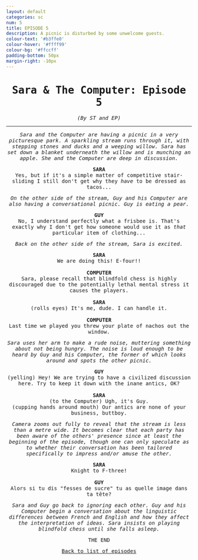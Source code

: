 ```yaml
---
layout: default
categories: sc
num: 5
title: EPISODE 5
description: A picnic is disturbed by some unwelcome guests.
colour-text: '#b3ffe0'
colour-hover: '#ffff99'
colour-bg: '#ffccff'
padding-bottom: 50px
margin-right: -10px
---
```

<div style="text-align: center; font-family: 'Inconsolata', monospace;" class="standard-centre">

  <h1>Sara & The Computer: Episode 5</h1>

  <p><em>(By ST and EP)</em></p>

  <hr>

  <p><em>Sara and the Computer are having a picnic in a very picturesque park. A sparkling stream
  runs through it, with stepping stones and ducks and a weeping willow. Sara has set
  down a blanket underneath the willow and is munching an apple. She and the Computer
  are deep in discussion.</em></p>

  <div style="font-weight: bold;">SARA</div>
  <div>Yes, but if it's a simple matter of competitive stair-sliding I still don't get why they <em>have</em> to
  be dressed as tacos...</div>

  <p><em>On the other side of the stream, Guy and his Computer are also having a conversational picnic. Guy is eating
  a pear.</em></p>

  <div style="font-weight: bold;">GUY</div>
  <div>No, I understand perfectly what a frisbee is. That's exactly why I don't get how someone would use it as <em>that</em> particular
  item of clothing...</div>

  <p><em>Back on the other side of the stream, Sara is excited.</em></p>

  <div style="font-weight: bold;">SARA</div>
  <div>We are doing this! E-four!!</div>

  <br />

  <div style="font-weight: bold;">COMPUTER</div>
  <div>Sara, please recall that blindfold chess is highly discouraged due to the potentially lethal mental stress it causes the players.</div>

  <br />

  <div style="font-weight: bold;">SARA</div>
  <div>(rolls eyes) It's me, dude. I can handle it.</div>

  <br />

  <div style="font-weight: bold;">COMPUTER</div>
  <div>Last time we played you threw your plate of nachos out the window.</div>

  <p><em>Sara uses her arm to make a rude noise, muttering something about not being hungry.
  The noise is loud enough to be heard by Guy and his Computer, the former of which
  looks around and spots the other picnic.</em></p>

  <div style="font-weight: bold;">GUY</div>
  <div>(yelling) Hey! We are trying to have a civilized discussion here. Try to keep it down with the inane antics, OK?</div>

  <br />

  <div style="font-weight: bold;">SARA</div>
  <div>(to the Computer) Ugh, it's Guy. <br /> (cupping hands around mouth) Our antics are none of your business, buttboy.</div>

  <p><em>Camera zooms out fully to reveal that the stream is less than a metre wide. It becomes clear that each party
  has been aware of the others' presence since at least the beginning of the episode, though one can only
  speculate as to whether their conversation has been tailored specifically to impress and/or amuse the other.</em></p>

  <div style="font-weight: bold;">SARA</div>
  <div>Knight to F-three!</div>

  <br />

  <div style="font-weight: bold;">GUY</div>
  <div>Alors si tu dis "fesses de sucre" tu as quelle image dans ta t&ecircte?</div>

  <p><em>Sara and Guy go back to ignoring each other. Guy and his Computer begin a conversation about the linguistic differences
  between French and English and how they affect the interpretation of ideas. Sara insists on playing blindfold chess until she falls asleep.</em></p>

  <p>THE END</p>

  <p style="padding-bottom: 15px;"><u><a href="{{ "/sotries/sc" }}">Back to list of episodes</a></u></p>
</div>
